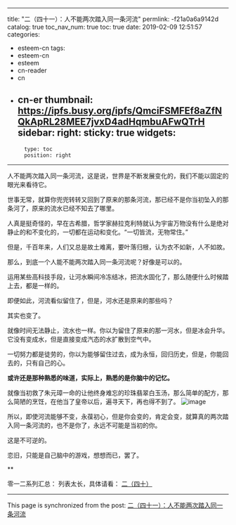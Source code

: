 
---
title: "二（四十一）：人不能两次踏入同一条河流"
permlink: -f21a0a6a9142d
catalog: true
toc_nav_num: true
toc: true
date: 2019-02-09 12:51:57
categories:
- esteem-cn
tags:
- esteem-cn
- esteem
- cn-reader
- cn
- cn-er
thumbnail: https://ipfs.busy.org/ipfs/QmciFSMFEf8aZfNQkApRL28MEE7jvxD4adHqmbuAFwQTrH
sidebar:
    right:
        sticky: true
widgets:
    -
        type: toc
        position: right
---


人不能两次踏入同一条河流，这是说，世界是不断发展变化的，我们不能以固定的眼光来看待它。

世事无常，就算你兜兜转转又回到了原来的那条河流，那已经不是你当初坠入的那条河了，原来的流水已经不知去了哪里。

人真是挺奇怪的，早在古希腊，哲学家赫拉克利特就认为宇宙万物没有什么是绝对静止的和不变化的，一切都在运动和变化。“一切皆流，无物常住。”

但是，千百年来，人们又总是故土难离，要叶落归根，认为衣不如新，人不如故。

那么，到底一个人能不能两次踏入同一条河流呢？好像是可以的。

运用某些高科技手段，让河水瞬间冷冻结冰，把流水固化了，那么随便什么时候踏上去，都是一样的。

即便如此，河流看似留住了，但是，河水还是原来的那些吗？

其实也变了。

就像时间无法静止，流水也一样。你以为留住了原来的那一河水，但是冰会升华。它没有变成水，但是直接变成汽态的水扩散到空气中。

一切努力都是徒劳的，你以为能够留住过去，成为永恒，回归历史，但是，你能回去的，只有自己的心。

**或许还是那种熟悉的味道，实际上，熟悉的是你脑中的记忆。**

就像当初救了朱元璋一命的让他终身难忘的珍珠翡翠白玉汤，那么简单的配方，那么简陋的烹饪，在他当了皇帝以后，遍寻天下，再也得不到了。
![image](https://ipfs.busy.org/ipfs/QmciFSMFEf8aZfNQkApRL28MEE7jvxD4adHqmbuAFwQTrH)


所以，即使河流能够不变，永葆初心，但是你会变的，肯定会变，就算真的两次踏入同一条河流的，也不是你了，永远不可能是当初的你。

这是不可逆的。

恋旧，只能是自己脑中的游戏，想想而已，罢了。

**

零一二系列汇总：
列表太长，具体请看：
[二（四十）](https://busy.org/@softmetal/7uxl8b2l7f)

- - -

This page is synchronized from the post: [二（四十一）：人不能两次踏入同一条河流](https://steemit.com/@julian2013/-f21a0a6a9142d)
